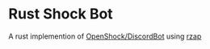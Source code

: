 # Rust Shock Bot

A rust implemention of [OpenShock/DiscordBot](https://github.com/OpenShock/DiscordBot) using [rzap](https://github.com/LostQuasar/rzap)
